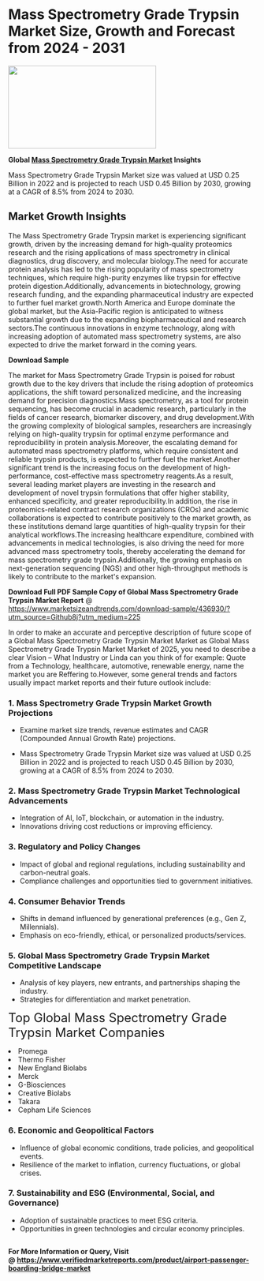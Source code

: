 <H1>Mass Spectrometry Grade Trypsin Market Size, Growth and Forecast from 2024 - 2031</H1><img class="aligncenter size-medium wp-image-584254" src="https://thirdeyenews.in/wp-content/uploads/2024/09/Global-Market-Research-300x168.jpeg" alt="" width="300" height="168" /><p><strong>Global&nbsp;<a href="https://www.marketsizeandtrends.com/download-sample/436930/?utm_source=Github8j?utm_medium=225">Mass Spectrometry Grade Trypsin Market</a> Insights</strong></p><p>Mass Spectrometry Grade Trypsin Market size was valued at USD 0.25 Billion in 2022 and is projected to reach USD 0.45 Billion by 2030, growing at a CAGR of 8.5% from 2024 to 2030.</p><p><h2>Market Growth Insights</h2> <p>The Mass Spectrometry Grade Trypsin market is experiencing significant growth, driven by the increasing demand for high-quality proteomics research and the rising applications of mass spectrometry in clinical diagnostics, drug discovery, and molecular biology.The need for accurate protein analysis has led to the rising popularity of mass spectrometry techniques, which require high-purity enzymes like trypsin for effective protein digestion.Additionally, advancements in biotechnology, growing research funding, and the expanding pharmaceutical industry are expected to further fuel market growth.North America and Europe dominate the global market, but the Asia-Pacific region is anticipated to witness substantial growth due to the expanding biopharmaceutical and research sectors.The continuous innovations in enzyme technology, along with increasing adoption of automated mass spectrometry systems, are also expected to drive the market forward in the coming years.</p> <p><strong>Download Sample</strong></p> <p>The market for Mass Spectrometry Grade Trypsin is poised for robust growth due to the key drivers that include the rising adoption of proteomics applications, the shift toward personalized medicine, and the increasing demand for precision diagnostics.Mass spectrometry, as a tool for protein sequencing, has become crucial in academic research, particularly in the fields of cancer research, biomarker discovery, and drug development.With the growing complexity of biological samples, researchers are increasingly relying on high-quality trypsin for optimal enzyme performance and reproducibility in protein analysis.Moreover, the escalating demand for automated mass spectrometry platforms, which require consistent and reliable trypsin products, is expected to further fuel the market.Another significant trend is the increasing focus on the development of high-performance, cost-effective mass spectrometry reagents.As a result, several leading market players are investing in the research and development of novel trypsin formulations that offer higher stability, enhanced specificity, and greater reproducibility.In addition, the rise in proteomics-related contract research organizations (CROs) and academic collaborations is expected to contribute positively to the market growth, as these institutions demand large quantities of high-quality trypsin for their analytical workflows.The increasing healthcare expenditure, combined with advancements in medical technologies, is also driving the need for more advanced mass spectrometry tools, thereby accelerating the demand for mass spectrometry grade trypsin.Additionally, the growing emphasis on next-generation sequencing (NGS) and other high-throughput methods is likely to contribute to the market's expansion.<p><span class=""><strong>Download Full PDF Sample Copy of Global Mass Spectrometry Grade Trypsin Market Report</strong> @ <a href="https://www.marketsizeandtrends.com/download-sample/436930/?utm_source=Github8j?utm_medium=225" target="_blank">https://www.marketsizeandtrends.com/download-sample/436930/?utm_source=Github8j?utm_medium=225</a></span></p><p>In order to make an accurate and perceptive description of future scope of a Global&nbsp;Mass Spectrometry Grade Trypsin Market Market as Global&nbsp;Mass Spectrometry Grade Trypsin Market Market of 2025, you need to describe a clear Vision &ndash; What Industry or Linda can you think of for example: Quote from a Technology, healthcare, automotive, renewable energy, name the market you are Reffering to.However, some general trends and factors usually impact market reports and their future outlook include:</p><h3>1.&nbsp;<strong>Mass Spectrometry Grade Trypsin Market Growth Projections</strong></h3><ul><li>Examine market size trends, revenue estimates and CAGR (Compounded Annual Growth Rate) projections.</li><li><p>Mass Spectrometry Grade Trypsin Market size was valued at USD 0.25 Billion in 2022 and is projected to reach USD 0.45 Billion by 2030, growing at a CAGR of 8.5% from 2024 to 2030.</p></li></ul><h3>2.&nbsp;<strong>Mass Spectrometry Grade Trypsin Market Technological Advancements</strong></h3><ul><li>Integration of AI, IoT, blockchain, or automation in the industry.</li><li>Innovations driving cost reductions or improving efficiency.</li></ul><h3>3.&nbsp;<strong>Regulatory and Policy Changes</strong></h3><ul><li>Impact of global and regional regulations, including sustainability and carbon-neutral goals.</li><li>Compliance challenges and opportunities tied to government initiatives.</li></ul><h3>4.&nbsp;<strong>Consumer Behavior Trends</strong></h3><ul><li>Shifts in demand influenced by generational preferences (e.g., Gen Z, Millennials).</li><li>Emphasis on eco-friendly, ethical, or personalized products/services.</li></ul><h3>5.&nbsp;<strong>Global Mass Spectrometry Grade Trypsin Market Competitive Landscape</strong></h3><ul><li>Analysis of key players, new entrants, and partnerships shaping the industry.</li><li>Strategies for differentiation and market penetration.</li></ul><p data-pm-slice="1 1 []"><span style="color: inherit; font-family: inherit; font-size: 25px;">Top Global Mass Spectrometry Grade Trypsin Market Companies</span></p><div class="" data-test-id=""><p><li>Promega</li><li> Thermo Fisher</li><li> New England Biolabs</li><li> Merck</li><li> G-Biosciences</li><li> Creative Biolabs</li><li> Takara</li><li> Cepham Life Sciences</li></p></div><h3>6.&nbsp;<strong>Economic and Geopolitical Factors</strong></h3><ul><li>Influence of global economic conditions, trade policies, and geopolitical events.</li><li>Resilience of the market to inflation, currency fluctuations, or global crises.</li></ul><h3>7.&nbsp;<strong>Sustainability and ESG (Environmental, Social, and Governance)</strong></h3><ul><li>Adoption of sustainable practices to meet ESG criteria.</li><li>Opportunities in green technologies and circular economy principles.</li></ul><h2><strong style="font-size: 14px;">For More Information or Query, Visit @&nbsp;</strong><a style="background-color: #ffffff; font-size: 14px;" href="https://www.marketsizeandtrends.com/report/mass-spectrometry-grade-trypsin-market/" target="_blank">https://www.verifiedmarketreports.com/product/airport-passenger-boarding-bridge-market</a></h2>